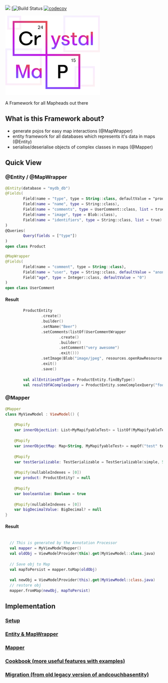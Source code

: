 [![](https://jitpack.io/v/SchwarzIT/andcouchbaseentity.svg)](https://jitpack.io/#SchwarzIT/andcouchbaseentity)
[![Build Status](https://github.com/SchwarzIT/andcouchbaseentity/actions/workflows/android_pre_hook.yml/badge.svg)
[![codecov](https://codecov.io/gh/SchwarzIT/andcouchbaseentity/branch/master/graph/badge.svg)](https://codecov.io/gh/SchwarzIT/andcouchbaseentity)

![CrystalMap Logo](./crystal-map-logo-303x253.png)

A Framework for all Mapheads out there

## What is this Framework about?

* generate pojos for easy map interactions (@MapWrapper)
* entity framework for all databases which represents it's data in maps (@Entity)
* serialise/deserialise objects of complex classes in maps (@Mapper)


## Quick View

### @Entity / @MapWrapper

```kotlin
@Entity(database = "mydb_db")
@Fields(
        Field(name = "type", type = String::class, defaultValue = "product", readonly = true),
        Field(name = "name", type = String::class),
        Field(name = "comments", type = UserComment::class, list = true),
        Field(name = "image", type = Blob::class),
        Field(name = "identifiers", type = String::class, list = true)
)
@Queries(
        Query(fields = ["type"])
)
open class Product
```

```kotlin
@MapWrapper
@Fields(
        Field(name = "comment", type = String::class),
        Field(name = "user", type = String::class, defaultValue = "anonymous"),
        Field("age", type = Integer::class, defaultValue = "0")
)
open class UserComment
```
#### Result

```kotlin
        ProductEntity
                .create()
                .builder()
                .setName("Beer")
                .setComments(listOf(UserCommentWrapper
                        .create()
                        .builder()
                        .setComment("very awesome")
                        .exit()))
                .setImage(Blob("image/jpeg", resources.openRawResource(R.raw.ic_kaufland_placeholder)))
                .exit()
                .save()

        val allEntitiesOfType = ProductEntity.findByType()
        val resultOfAComplexQuery = ProductEntity.someComplexQuery("foo")
```

### @Mapper

```kotlin
@Mapper
class MyViewModel : ViewModel() {

    @Mapify
    var innerObjectList: List<MyMapifyableTest> = listOf(MyMapifyableTest(simple))

    @Mapify
    var innerObjectMap: Map<String, MyMapifyableTest> = mapOf("test" to MyMapifyableTest(simple))

    @Mapify
    var testSerializable: TestSerializable = TestSerializable(simple, 5)

    @Mapify(nullableIndexes = [0])
    var product: ProductEntity? = null

    @Mapify
    var booleanValue: Boolean = true

    @Mapify(nullableIndexes = [0])
    var bigDecimalValue: BigDecimal? = null
}
```
#### Result

 ``` kotlin

   // This is generated by the Annotation Processor
   val mapper = MyViewModelMapper()
   val oldObj = ViewModelProvider(this).get(MyViewModel::class.java)

   // Save obj to Map
   val mapToPersist = mapper.toMap(oldObj)

   val newObj = ViewModelProvider(this).get(MyViewModel::class.java)
   // restore obj
   mapper.fromMap(newObj, mapToPersist)

 ```



## Implementation

### [**Setup**](https://github.com/SchwarzIT/andcouchbaseentity/wiki/%5B1%5D-Setup)

### [**Entity & MapWrapper**](https://github.com/SchwarzIT/andcouchbaseentity/wiki/%5B2%5D-Entity---MapWrapper)

### [**Mapper**](https://github.com/SchwarzIT/andcouchbaseentity/wiki/%5B3%5D-Mapper)

### [**Cookbook (more useful features with examples)**](https://github.com/SchwarzIT/andcouchbaseentity/wiki/%5B5%5D-Cookbook)

### [**Migration (from old legacy version of andcouchbasentity)**](https://github.com/SchwarzIT/crystal-map/wiki/Migration)
  
